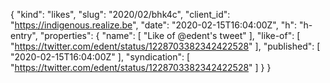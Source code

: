 {
  "kind": "likes",
  "slug": "2020/02/bhk4c",
  "client_id": "https://indigenous.realize.be",
  "date": "2020-02-15T16:04:00Z",
  "h": "h-entry",
  "properties": {
    "name": [
      "Like of @edent's tweet"
    ],
    "like-of": [
      "https://twitter.com/edent/status/1228703382342422528"
    ],
    "published": [
      "2020-02-15T16:04:00Z"
    ],
    "syndication": [
      "https://twitter.com/edent/status/1228703382342422528"
    ]
  }
}
